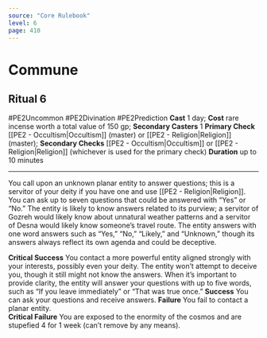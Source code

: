 ```yaml
---
source: "Core Rulebook"
level: 6
page: 410
---
```


# Commune
## Ritual 6
#PE2Uncommon #PE2Divination #PE2Prediction 
**Cast** 1 day; **Cost** rare incense worth a total value of 150 gp; **Secondary Casters** 1
**Primary Check** [[PE2 - Occultism|Occultism]] (master) or [[PE2 - Religion|Religion]] (master); **Secondary Checks** [[PE2 - Occultism|Occultism]] or [[PE2 - Religion|Religion]] (whichever is used for the primary check)
**Duration** up to 10 minutes

-----
You call upon an unknown planar entity to answer questions; this is a servitor of your deity if you have one and use [[PE2 - Religion|Religion]]. You can ask up to seven questions that could be answered with “Yes” or “No.” The entity is likely to know answers related to its purview; a servitor of Gozreh would likely know about unnatural weather patterns and a servitor of Desna would likely know someone’s travel route. The entity answers with one word answers such as “Yes,” “No,” “Likely,” and “Unknown,” though its answers always reflect its own agenda and could be deceptive. 

**Critical Success** You contact a more powerful entity aligned strongly with your interests, possibly even your deity. The entity won’t attempt to deceive you, though it still might not know the answers. When it’s important to provide clarity, the entity will answer your questions with up to five words, such as “If you leave immediately” or “That was true once.”
**Success** You can ask your questions and receive answers.
**Failure** You fail to contact a planar entity.  
**Critical Failure** You are exposed to the enormity of the cosmos and are stupefied 4 for 1 week (can’t remove by any means).